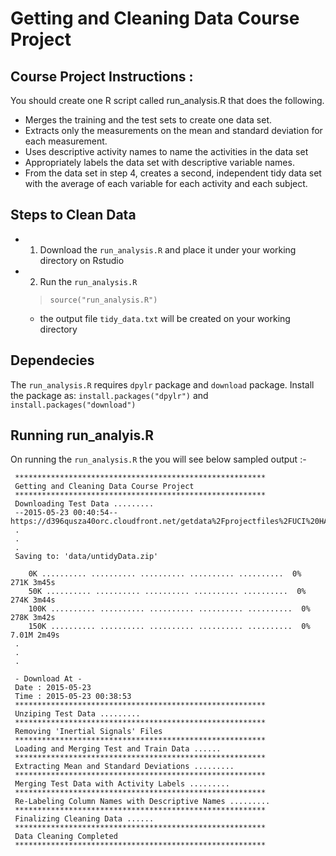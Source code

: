 # Getting and Cleaning Data Course Project

## Course Project Instructions :
You should create one R script called run_analysis.R that does the following. 
+ Merges the training and the test sets to create one data set.
+ Extracts only the measurements on the mean and standard deviation for each measurement. 
+ Uses descriptive activity names to name the activities in the data set
+ Appropriately labels the data set with descriptive variable names. 
+ From the data set in step 4, creates a second, independent tidy data set with the average of each variable for each activity and each subject.

## Steps to Clean Data
+ 1) Download the ```run_analysis.R``` and place it under your working directory on Rstudio
+ 2) Run the ```run_analysis.R```
  > ```source("run_analysis.R")```
  - the output file ```tidy_data.txt``` will be created on your working directory
  
## Dependecies 
The ```run_analysis.R``` requires ```dpylr``` package  and ```download``` package. Install the package as: ```install.packages("dpylr")``` and ```install.packages("download")```

## Running run_analyis.R
On running the ```run_analysis.R``` the you will see below sampled output :- 

     ********************************************************
     Getting and Cleaning Data Course Project
     ********************************************************
     Downloading Test Data .........
     --2015-05-23 00:40:54--  https://d396qusza40orc.cloudfront.net/getdata%2Fprojectfiles%2FUCI%20HAR%20Dataset.zip
     .
     .
     .
     Saving to: 'data/untidyData.zip'

        0K .......... .......... .......... .......... ..........  0%  271K 3m45s
        50K .......... .......... .......... .......... ..........  0%  274K 3m44s
        100K .......... .......... .......... .......... ..........  0%  278K 3m42s
        150K .......... .......... .......... .......... ..........  0% 7.01M 2m49s
     .
     .
     .

     - Download At -
     Date : 2015-05-23
     Time : 2015-05-23 00:38:53
     ********************************************************
     Unziping Test Data .........
     ********************************************************
     Removing 'Inertial Signals' Files 
     ********************************************************
     Loading and Merging Test and Train Data ......
     ********************************************************
     Extracting Mean and Standard Deviations .........
     ********************************************************
     Merging Test Data with Activity Labels .........
     ********************************************************
     Re-Labeling Column Names with Descriptive Names .........
     ********************************************************
     Finalizing Cleaning Data ......
     ********************************************************
     Data Cleaning Completed
     ********************************************************
